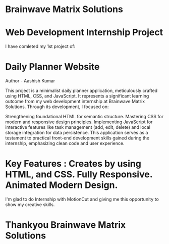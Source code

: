 
# Brainwave Matrix Solutions 
# Web Development Internship Project
I have comleted my 1st project of:
# Daily Planner Website 
Author - Aashish Kumar

This project is a minimalist daily planner application, meticulously crafted using HTML, CSS, and JavaScript. It represents a significant learning outcome from my web development internship at Brainwave Matrix Solutions. Through its development, I focused on:

Strengthening foundational HTML for semantic structure.
Mastering CSS for modern and responsive design principles.
Implementing JavaScript for interactive features like task management (add, edit, delete) and local storage integration for data persistence.
This application serves as a testament to practical front-end development skills gained during the internship, emphasizing clean code and user experience.

# Key Features : Creates by using HTML, and CSS. Fully Responsive. Animated Modern Design.

I'm glad to do Internship with MotionCut and giving me this opportunity to show my creative skills.
# Thankyou Brainwave Matrix Solutions
